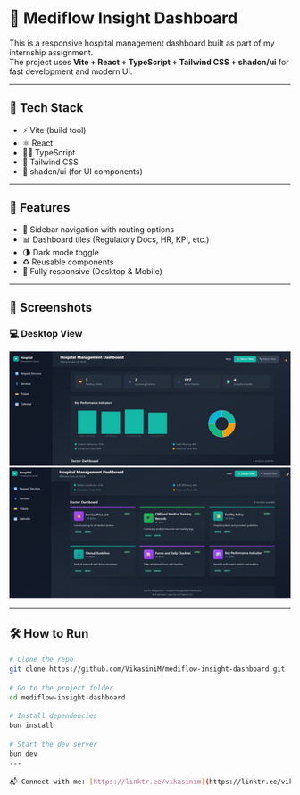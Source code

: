 # 🧠 Mediflow Insight Dashboard

This is a responsive hospital management dashboard built as part of my internship assignment.  
The project uses **Vite + React + TypeScript + Tailwind CSS + shadcn/ui** for fast development and modern UI.

---

## 🚀 Tech Stack

- ⚡ Vite (build tool)
- ⚛️ React
- 🧑‍💻 TypeScript
- 🎨 Tailwind CSS
- 🧩 shadcn/ui (for UI components)

---

## 📂 Features

- 📌 Sidebar navigation with routing options
- 📊 Dashboard tiles (Regulatory Docs, HR, KPI, etc.)
- 🌗 Dark mode toggle
- ♻️ Reusable components
- 📱 Fully responsive (Desktop & Mobile)

---

## 📸 Screenshots

### 💻 Desktop View


![Screenshot](./Project%20image2.jpg)
![Screenshot](./Project%20image1.jpg)


---

## 🛠️ How to Run

```bash
# Clone the repo
git clone https://github.com/VikasiniM/mediflow-insight-dashboard.git

# Go to the project folder
cd mediflow-insight-dashboard

# Install dependencies
bun install

# Start the dev server
bun dev
---

📬 Connect with me: [https://linktr.ee/vikasinim](https://linktr.ee/vikasinim)
